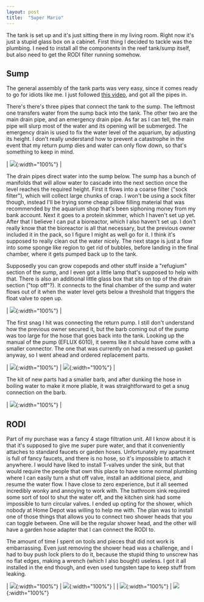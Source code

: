 ```yaml
---
layout: post
title:  "Super Mario"
---
```


The tank is set up and it's just sitting there in my living room.
Right now it's just a stupid glass box on a cabinet.
First thing I decided to tackle was the plumbing.
I need to install all the components in the reef tank/sump itself, but also need to get the RODI filter running somehow.

## Sump
The general assembly of the tank parts was very easy, since it comes ready to go for idiots like me.
I just followed [this video](https://www.youtube.com/watch?v=QgIbnfJVk98), and got all the pipes in.

There's there's three pipes that connect the tank to the sump.
The leftmost one transfers water from the sump back into the tank.
The other two are the main drain pipe, and an emergency drain pipe.
As far as I can tell, the main pipe will slurp most of the water and its opening will be submerged.
The emergency drain is used to fix the water level of the aquarium, by adjusting its height.
I don't really understand how to prevent a catastrophe in the event that my return pump dies and water can only flow down, so that's something to keep in mind.

| ![](/reef/images/red_sea_reefer_170_sump.jpg){:width="100%"} |

The drain pipes direct water into the sump below.
The sump has a bunch of manifolds that will allow water to cascade into the next section once the level reaches the required height.
First it flows into a coarse filter ("sock filter"), which will collect large chunks of crap.
I won't be using a sock filter though, instead I'll be trying some cheap pillow filling material that was recommended by the aquarium shop that's been siphoning money from my bank account.
Next it goes to a protein skimmer, which I haven't set up yet.
After that I believe I can put a bioreactor, which I also haven't set up.
I don't really know that the bioreactor is all that necessary, but the previous owner included it in the pack, so I figure I might as well go for it.
I think it's supposed to really clean out the water nicely.
The next stage is just a flow into some sponge like region to get rid of bubbles, before landing in the final chamber, where it gets pumped back up to the tank.

Supposedly you can grow copepods and other stuff inside a "refugium" section of the sump, and I even got a little lamp that's supposed to help with that.
There is also an additional little glass box that sits on top of the drain section ("top off"?).
It connects to the final chamber of the sump and water flows out of it when the water level gets below a threshold that triggers the float valve to open up.

| ![](/reef/images/PXL_20211004_003436140.jpg){:width="100%"} |

The first snag I hit was connecting the return pump.
I still don't understand how the previous owner secured it, but the barb coming out of the pump was too large for the hose that goes back into the tank.
Looking up the manual of the pump (EFLUX 6010), it seems like it should have come with a smaller connector.
The one that was currently on had a messed up gasket anyway, so I went ahead and ordered replacement parts.

| ![](/reef/images/PXL_20210921_163714953.jpg){:width="100%"} | ![](/reef/images/PXL_20210930_222906198.jpg){:width="100%"} |

The kit of new parts had a smaller barb, and after dunking the hose in boiling water to make it more pliable, it was straightforward to get a snug connection on the barb.

| ![](/reef/images/PXL_20210930_224102556.jpg){:width="100%"} |

## RODI
Part of my purchase was a fancy 4 stage filtration unit.
All I know about it is that it's supposed to give me super pure water, and that it conveniently attaches to standard faucets or garden hoses.
Unfortunately my apartment is full of fancy faucets, and there is no hose, so it's impossible to attach it anywhere.
I would have liked to install T-valves under the sink, but that would require the people that own this place to have some normal plumbing where I can easily turn a shut off valve, install an additional piece, and resume the water flow.
I have close to zero experience, but it all seemed incredibly wonky and annoying to work with.
The bathroom sink required some sort of tool to shut the water off, and the kitchen sink had some impossible to turn circular valves.
I ended up opting for the shower, which nobody at Home Depot was willing to help me with.
The plan was to install one of those things that allows you to connect two shower heads that you can toggle between.
One will be the regular shower head, and the other will have a garden hose adapter that I can connect the RODI to.

The amount of time I spent on tools and pieces that did not work is embarrassing.
Even just removing the shower head was a challenge, and I had to buy push lock pliers to do it, because the stupid thing to unscrew has no flat edges, making a wrench (which I also bought) useless.
I got it all installed in the end though, and even used tungsten tape to keep stuff from leaking.

| ![](/reef/images/PXL_20210923_010709364.jpg){:width="100%"} | ![](/reef/images/PXL_20210926_002351011.jpg){:width="100%"} |
| ![](/reef/images/PXL_20210926_003236028.jpg){:width="100%"} | ![](/reef/images/PXL_20211001_223423080.jpg){:width="100%"}
